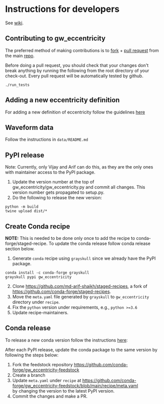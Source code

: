# Instructions for developers
See [wiki](https://github.com/vijayvarma392/gw_eccentricity/wiki).

## Contributing to gw_eccentricity

The preferred method of making contributions is to
[fork](https://help.github.com/articles/fork-a-repo/) + [pull
request](https://help.github.com/articles/about-pull-requests/) from the main
[repo](https://github.com/vijayvarma392/gw_eccentricity).

Before doing a pull request, you should check that your changes don't break
anything by running the following from the root directory of your check-out.
Every pull request will be automatically tested by github.
```
./run_tests
```

## Adding a new eccentricity definition
For adding a new definition of eccentricity follow the guidelines [here](https://github.com/vijayvarma392/gw_eccentricity/wiki/Adding-new-eccentricity-definitions)

## Waveform data
Follow the instructions in `data/README.md`

## PyPI release
Note: Currently, only Vijay and Arif can do this, as they are the only ones with maintainer access to the PyPI package.
1. Update the version number at the top of gw_eccentricity/gw_eccentricity.py and commit all changes. This version number gets propagated to setup.py.
2. Do the following to release the new version:
```shell
python -m build
twine upload dist/*
```
## Create Conda recipe
**NOTE:** This is needed to be done only once to add the recipe to conda-forge/staged-recipe.
To update the conda release follow conda release section below.
1. Generate `conda` recipe using `grayskull` since we already have the PyPI package.
```shell
conda install -c conda-forge grayskull
grayskull pypi gw_eccentricity
```
2. Clone https://github.com/md-arif-shaikh/staged-recipes, a fork of
   https://github.com/conda-forge/staged-recipes.
3. Move the `meta.yaml` file generated by `grayskull` to `gw_eccentricity`
   directory under `recipe`.
4. Fix the `python` version under requirements, e.g., `python >=3.6`
5. Update recipe-maintainers.

## Conda release
To release a new conda version follow the instructions [here](
https://github.com/conda-forge/gw_eccentricity-feedstock#updating-gw_eccentricity-feedstock):

After each PyPI release, update the conda package to the same version by following the steps below:
1. Fork the feedstock repository https://github.com/conda-forge/gw_eccentricity-feedstock
2. Create a branch
3. Update `meta.yaml` under `recipe` at
 https://github.com/conda-forge/gw_eccentricity-feedstock/blob/main/recipe/meta.yaml<br>
 by changing the version to the latest PyPI version.
4. Commit the changes and make a PR.
